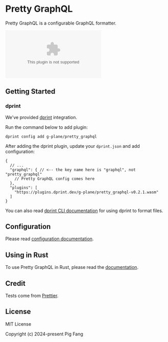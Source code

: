 # Pretty GraphQL

Pretty GraphQL is a configurable GraphQL formatter.

![GitHub Downloads](https://img.shields.io/github/downloads/g-plane/pretty_graphql/latest/plugin.wasm?style=flat-square)

## Getting Started

### dprint

We've provided [dprint](https://dprint.dev/) integration.

Run the command below to add plugin:

```shell
dprint config add g-plane/pretty_graphql
```

After adding the dprint plugin, update your `dprint.json` and add configuration:

```jsonc
{
  // ...
  "graphql": { // <-- the key name here is "graphql", not "pretty_graphql"
    // Pretty GraphQL config comes here
  },
  "plugins": [
    "https://plugins.dprint.dev/g-plane/pretty_graphql-v0.2.1.wasm"
  ]
}
```

You can also read [dprint CLI documentation](https://dprint.dev/cli/) for using dprint to format files.

## Configuration

Please read [configuration documentation](https://pretty-graphql.netlify.app/).

## Using in Rust

To use Pretty GraphQL in Rust, please read the [documentation](https://docs.rs/pretty_graphql).

## Credit

Tests come from [Prettier](https://github.com/prettier/prettier/tree/main/tests/format/graphql).

## License

MIT License

Copyright (c) 2024-present Pig Fang
